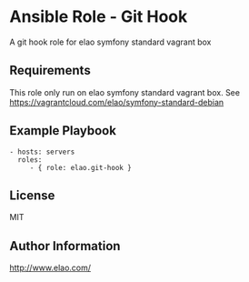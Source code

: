Ansible Role - Git Hook
=======================

A git hook role for elao symfony standard vagrant box

Requirements
------------

This role only run on elao symfony standard vagrant box. See https://vagrantcloud.com/elao/symfony-standard-debian


Example Playbook
----------------

    - hosts: servers
      roles:
         - { role: elao.git-hook }


License
-------

MIT


Author Information
------------------

http://www.elao.com/
